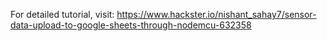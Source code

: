 For detailed tutorial, visit:
https://www.hackster.io/nishant_sahay7/sensor-data-upload-to-google-sheets-through-nodemcu-632358
